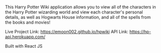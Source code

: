 This Harry Potter Wiki application allows you to view all of the characters in the Harry Potter wizarding world and view each character's personal details, as well as Hogwarts House information, and all of the spells from the books and movies!

Live Project Link: https://emoon002.github.io/hpwiki
API Link: https://hp-api.herokuapp.com/

Built with React JS